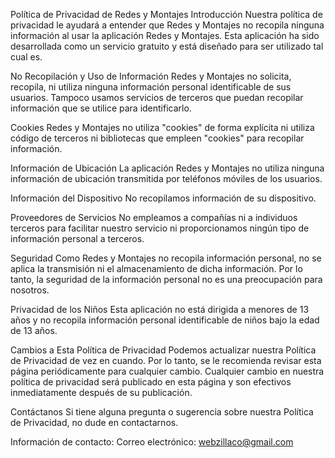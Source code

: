 Política de Privacidad de Redes y Montajes
Introducción
Nuestra política de privacidad le ayudará a entender que Redes y Montajes no recopila ninguna información al usar la aplicación Redes y Montajes. Esta aplicación ha sido desarrollada como un servicio gratuito y está diseñado para ser utilizado tal cual es.

No Recopilación y Uso de Información
Redes y Montajes no solicita, recopila, ni utiliza ninguna información personal identificable de sus usuarios. Tampoco usamos servicios de terceros que puedan recopilar información que se utilice para identificarlo.

Cookies
Redes y Montajes no utiliza "cookies" de forma explícita ni utiliza código de terceros ni bibliotecas que empleen "cookies" para recopilar información.

Información de Ubicación
La aplicación Redes y Montajes no utiliza ninguna información de ubicación transmitida por teléfonos móviles de los usuarios.

Información del Dispositivo
No recopilamos información de su dispositivo.

Proveedores de Servicios
No empleamos a compañías ni a individuos terceros para facilitar nuestro servicio ni proporcionamos ningún tipo de información personal a terceros.

Seguridad
Como Redes y Montajes no recopila información personal, no se aplica la transmisión ni el almacenamiento de dicha información. Por lo tanto, la seguridad de la información personal no es una preocupación para nosotros.

Privacidad de los Niños
Esta aplicación no está dirigida a menores de 13 años y no recopila información personal identificable de niños bajo la edad de 13 años.

Cambios a Esta Política de Privacidad
Podemos actualizar nuestra Política de Privacidad de vez en cuando. Por lo tanto, se le recomienda revisar esta página periódicamente para cualquier cambio. Cualquier cambio en nuestra política de privacidad será publicado en esta página y son efectivos inmediatamente después de su publicación.

Contáctanos
Si tiene alguna pregunta o sugerencia sobre nuestra Política de Privacidad, no dude en contactarnos.

Información de contacto:
Correo electrónico: webzillaco@gmail.com
